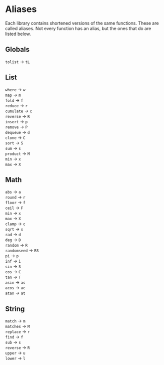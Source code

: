 # Aliases
Each library contains shortened versions of the same functions. These are called aliases. Not every function has an alias, but the ones that do are listed below.

## Globals
`tolist` -> `tL`

## List
`where` -> `w`\
`map` -> `m`\
`fold` -> `f`\
`reduce` -> `r`\
`cumulate` -> `c`\
`reverse` -> `R`\
`insert` -> `p`\
`remove` -> `P`\
`dequeue` -> `d`\
`clone` -> `C`\
`sort` -> `S`\
`sum` -> `s`\
`product` -> `M`\
`min` -> `x`\
`max` -> `X`

## Math
`abs` -> `a`\
`round` -> `r`\
`floor` -> `f`\
`ceil` -> `F`\
`min` -> `x`\
`max` -> `X`\
`clamp` -> `c`\
`sqrt` -> `s`\
`rad` -> `d`\
`deg` -> `D`\
`random` -> `R`\
`randomseed` -> `RS`\
`pi` -> `p`\
`inf` -> `i`\
`sin` -> `S`\
`cos` -> `C`\
`tan` -> `T`\
`asin` -> `as`\
`acos` -> `ac`\
`atan` -> `at`

## String
`match` -> `m`\
`matches` -> `M`\
`replace` -> `r`\
`find` -> `f`\
`sub` -> `s`\
`reverse` -> `R`\
`upper` -> `u`\
`lower` -> `l`